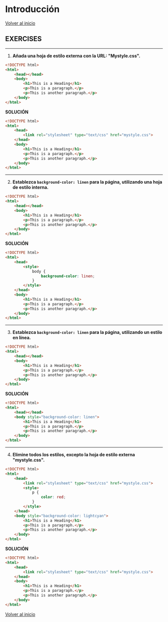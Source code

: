 # Introducción

[Volver al inicio](#-Introducción)

## EXERCISES

---------------------------------------------------------------------------

1. **Añada una hoja de estilo externa con la URL: "Mystyle.css".**

```html
<!DOCTYPE html>
<html>
    <head></head>
    <body>
        <h1>This is a Heading</h1>
        <p>This is a paragraph.</p>
        <p>This is another paragraph.</p>
    </body>
</html>
```

**SOLUCIÓN**

```html
<!DOCTYPE html>
<html>
    <head>
        <link rel="stylesheet" type="text/css" href="mystyle.css">
    </head>
    <body>
        <h1>This is a Heading</h1>
        <p>This is a paragraph.</p>
        <p>This is another paragraph.</p>
    </body>
</html>
```

---------------------------------------------------------------------------

2. **Establezca `background-color: linen` para la página, utilizando una hoja de estilo interna.**

```html
<!DOCTYPE html>
<html>
    <head></head>
    <body>
        <h1>This is a Heading</h1>
        <p>This is a paragraph.</p>
        <p>This is another paragraph.</p>
    </body>
</html>
```

**SOLUCIÓN**

```html
<!DOCTYPE html>
<html>
    <head>
        <style>
            body {
                background-color: linen;
            }
        </style>    
    </head>
    <body>
        <h1>This is a Heading</h1>
        <p>This is a paragraph.</p>
        <p>This is another paragraph.</p>
    </body>
</html>
```

---------------------------------------------------------------------------

3. **Establezca `background-color: linen` para la página, utilizando un estilo en línea.**

```html
<!DOCTYPE html>
<html>
    <head></head>
    <body>
        <h1>This is a Heading</h1>
        <p>This is a paragraph.</p>
        <p>This is another paragraph.</p>
    </body>
</html>
```

**SOLUCIÓN**

```html
<!DOCTYPE html>
<html>
    <head></head>
    <body style="background-color: linen">
        <h1>This is a Heading</h1>
        <p>This is a paragraph.</p>
        <p>This is another paragraph.</p>
    </body>
</html>
```

---------------------------------------------------------------------------

4. **Elimine todos los estilos, excepto la hoja de estilo externa "mystyle.css".**

```html
<!DOCTYPE html>
<html>
    <head>
        <link rel="stylesheet" type="text/css" href="mystyle.css">
        <style>
            p {
                color: red;
            }
        </style>
    </head>
    <body style="background-color: lightcyan">
        <h1>This is a Heading</h1>
        <p>This is a paragraph.</p>
        <p>This is another paragraph.</p>
    </body>
</html>
```

**SOLUCIÓN**

```html
<!DOCTYPE html>
<html>
    <head>
        <link rel="stylesheet" type="text/css" href="mystyle.css">
    </head>
    <body>
        <h1>This is a Heading</h1>
        <p>This is a paragraph.</p>
        <p>This is another paragraph.</p>
    </body>
</html>
```

[Volver al inicio](#-Introducción)